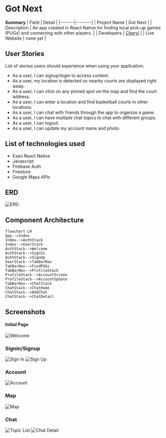 # Got Next

**Summary**
| Field | Detail |
|-------|--------|
| Project Name | Got Next |
| Description | An app created in React Native for finding local pick-up games (PUGs) and connecting with other players. |
| Developers | [Cheryl](https://github.com/chess2022) |
| Live Website | none yet |


## User Stories

List of stories users should experience when using your application.

- As a user, I can signup/login to access content.
- As a user, my location is detected so nearby courts are displayed right away.
- As a user, I can click on any pinned spot on the map and find the court address.
- As a user, I can enter a location and find basketball courts in other locations.
- As a user, I can chat with friends through the app to organize a game.
- As a user, I can have multiple chat topics to chat with different groups.
- As a user, I can logout.
- As a user, I can update my account name and photo.

## List of technologies used

- Expo React Native
- Javascript
- Firebase Auth
- Firestore
- Google Maps APIs


## ERD
![ERD](/app/assets/erd.png)


## Component Architecture

```mermaid
flowchart LR
App-->Index
Index-->AuthStack
Index-->UserStack
AuthStack-->Welcome
AuthStack-->SignIn
AuthStack-->SignUp
UserStack-->TabBarNav
TabBarNav-->FindPUGs
TabBarNav-->ProfileStack
ProfileStack-->AccountScreen
ProfileStack-->AccountUpdate
TabBarNav-->ChatStack
ChatStack-->ChatHome
ChatStack-->AddChat
ChatStack-->ChatDetail
```

## Screenshots

#### Initial Page
![Welcome](/app/assets/screenshots/welcome.png)

### Signin/Signup
![Sign In](/app/assets/screenshots/signin.png)
![Sign Up](/app/assets/screenshots/signup.png)

### Account
![Account](/app/assets/screenshots/account.png)

### Map
![Map](/app/assets/screenshots/map.png)

### Chat
![Topic List](/app/assets/screenshots/topic_list.png)
![Chat Detail](/app/assets/screenshots/chat_detail.png)







